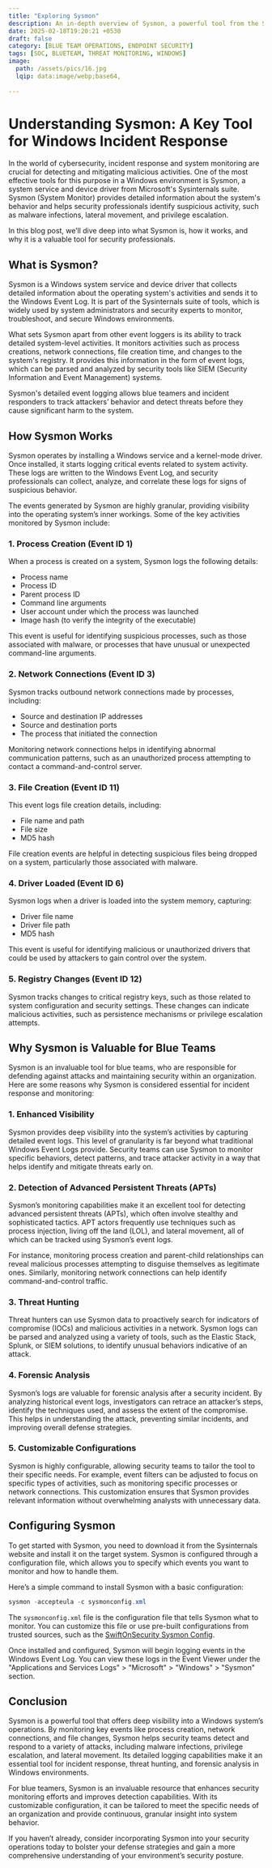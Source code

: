 ```yaml
---
title: "Exploring Sysmon"
description: An in-depth overview of Sysmon, a powerful tool from the Sysinternals suite that helps security professionals monitor and log system activities in Windows environments. 
date: 2025-02-18T19:20:21 +0530
draft: false
category: [BLUE TEAM OPERATIONS, ENDPOINT SECURITY]
tags: [SOC, BLUETEAM, THREAT MONITORING, WINDOWS]
image:
  path: /assets/pics/16.jpg
  lqip: data:image/webp;base64,
  
---
```

# Understanding Sysmon: A Key Tool for Windows Incident Response

In the world of cybersecurity, incident response and system monitoring are crucial for detecting and mitigating malicious activities. One of the most effective tools for this purpose in a Windows environment is Sysmon, a system service and device driver from Microsoft's Sysinternals suite. Sysmon (System Monitor) provides detailed information about the system's behavior and helps security professionals identify suspicious activity, such as malware infections, lateral movement, and privilege escalation.

In this blog post, we’ll dive deep into what Sysmon is, how it works, and why it is a valuable tool for security professionals.

## What is Sysmon?

Sysmon is a Windows system service and device driver that collects detailed information about the operating system's activities and sends it to the Windows Event Log. It is part of the Sysinternals suite of tools, which is widely used by system administrators and security experts to monitor, troubleshoot, and secure Windows environments.

What sets Sysmon apart from other event loggers is its ability to track detailed system-level activities. It monitors activities such as process creations, network connections, file creation time, and changes to the system's registry. It provides this information in the form of event logs, which can be parsed and analyzed by security tools like SIEM (Security Information and Event Management) systems.

Sysmon's detailed event logging allows blue teamers and incident responders to track attackers’ behavior and detect threats before they cause significant harm to the system.

## How Sysmon Works

Sysmon operates by installing a Windows service and a kernel-mode driver. Once installed, it starts logging critical events related to system activity. These logs are written to the Windows Event Log, and security professionals can collect, analyze, and correlate these logs for signs of suspicious behavior.

The events generated by Sysmon are highly granular, providing visibility into the operating system’s inner workings. Some of the key activities monitored by Sysmon include:

### 1. **Process Creation (Event ID 1)**

When a process is created on a system, Sysmon logs the following details:
- Process name
- Process ID
- Parent process ID
- Command line arguments
- User account under which the process was launched
- Image hash (to verify the integrity of the executable)

This event is useful for identifying suspicious processes, such as those associated with malware, or processes that have unusual or unexpected command-line arguments.

### 2. **Network Connections (Event ID 3)**

Sysmon tracks outbound network connections made by processes, including:
- Source and destination IP addresses
- Source and destination ports
- The process that initiated the connection

Monitoring network connections helps in identifying abnormal communication patterns, such as an unauthorized process attempting to contact a command-and-control server.

### 3. **File Creation (Event ID 11)**

This event logs file creation details, including:
- File name and path
- File size
- MD5 hash

File creation events are helpful in detecting suspicious files being dropped on a system, particularly those associated with malware.

### 4. **Driver Loaded (Event ID 6)**

Sysmon logs when a driver is loaded into the system memory, capturing:
- Driver file name
- Driver file path
- MD5 hash

This event is useful for identifying malicious or unauthorized drivers that could be used by attackers to gain control over the system.

### 5. **Registry Changes (Event ID 12)**

Sysmon tracks changes to critical registry keys, such as those related to system configuration and security settings. These changes can indicate malicious activities, such as persistence mechanisms or privilege escalation attempts.

## Why Sysmon is Valuable for Blue Teams

Sysmon is an invaluable tool for blue teams, who are responsible for defending against attacks and maintaining security within an organization. Here are some reasons why Sysmon is considered essential for incident response and monitoring:

### 1. **Enhanced Visibility**

Sysmon provides deep visibility into the system’s activities by capturing detailed event logs. This level of granularity is far beyond what traditional Windows Event Logs provide. Security teams can use Sysmon to monitor specific behaviors, detect patterns, and trace attacker activity in a way that helps identify and mitigate threats early on.

### 2. **Detection of Advanced Persistent Threats (APTs)**

Sysmon’s monitoring capabilities make it an excellent tool for detecting advanced persistent threats (APTs), which often involve stealthy and sophisticated tactics. APT actors frequently use techniques such as process injection, living off the land (LOL), and lateral movement, all of which can be tracked using Sysmon’s event logs.

For instance, monitoring process creation and parent-child relationships can reveal malicious processes attempting to disguise themselves as legitimate ones. Similarly, monitoring network connections can help identify command-and-control traffic.

### 3. **Threat Hunting**

Threat hunters can use Sysmon data to proactively search for indicators of compromise (IOCs) and malicious activities in a network. Sysmon logs can be parsed and analyzed using a variety of tools, such as the Elastic Stack, Splunk, or SIEM solutions, to identify unusual behaviors indicative of an attack.

### 4. **Forensic Analysis**

Sysmon’s logs are valuable for forensic analysis after a security incident. By analyzing historical event logs, investigators can retrace an attacker’s steps, identify the techniques used, and assess the extent of the compromise. This helps in understanding the attack, preventing similar incidents, and improving overall defense strategies.

### 5. **Customizable Configurations**

Sysmon is highly configurable, allowing security teams to tailor the tool to their specific needs. For example, event filters can be adjusted to focus on specific types of activities, such as monitoring specific processes or network connections. This customization ensures that Sysmon provides relevant information without overwhelming analysts with unnecessary data.

## Configuring Sysmon

To get started with Sysmon, you need to download it from the Sysinternals website and install it on the target system. Sysmon is configured through a configuration file, which allows you to specify which events you want to monitor and how to handle them.

Here’s a simple command to install Sysmon with a basic configuration:

```powershell
sysmon -accepteula -c sysmonconfig.xml
```

The `sysmonconfig.xml` file is the configuration file that tells Sysmon what to monitor. You can customize this file or use pre-built configurations from trusted sources, such as the [SwiftOnSecurity Sysmon Config](https://github.com/SwiftOnSecurity/sysmon-config).

Once installed and configured, Sysmon will begin logging events in the Windows Event Log. You can view these logs in the Event Viewer under the "Applications and Services Logs" > "Microsoft" > "Windows" > "Sysmon" section.

## Conclusion

Sysmon is a powerful tool that offers deep visibility into a Windows system’s operations. By monitoring key events like process creation, network connections, and file changes, Sysmon helps security teams detect and respond to a variety of attacks, including malware infections, privilege escalation, and lateral movement. Its detailed logging capabilities make it an essential tool for incident response, threat hunting, and forensic analysis in Windows environments.

For blue teamers, Sysmon is an invaluable resource that enhances security monitoring efforts and improves detection capabilities. With its customizable configuration, it can be tailored to meet the specific needs of an organization and provide continuous, granular insight into system behavior.

If you haven’t already, consider incorporating Sysmon into your security operations today to bolster your defense strategies and gain a more comprehensive understanding of your environment’s security posture.

